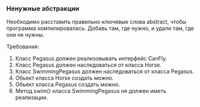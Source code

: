 
### Ненужные абстракции

Необходимо расставить правильно ключевые слова abstract, чтобы программа компилировалась.
Добавь там, где нужно, и удали там, где они не нужны.


Требования:
1.	Класс Pegasus должен реализовывать интерфейс CanFly.
2.	Класс Pegasus должен наследоваться от класса Horse.
3.	Класс SwimmingPegasus должен наследоваться от класса Pegasus.
4.	Обьект класса Horse создать можно.
5.	Обьект класса Pegasus создать можно.
6.	Метод swim() класса SwimmingPegasus не должен иметь реализации.


